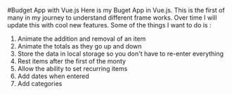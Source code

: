 #Budget App with Vue.js
Here is my Buget App in Vue.js. This is the first of many in my journey to understand different frame works. Over time I will update this with cool new features. Some of the things I want to do is : 

1. Animate the addition and removal of an item
2. Animate the totals as they go up and down
3. Store the data in local storage so you don't have to re-enter everything 
4. Rest items after the first of the monty
5. Allow the ability to set recurring items
6. Add dates when entered
7. Add categories